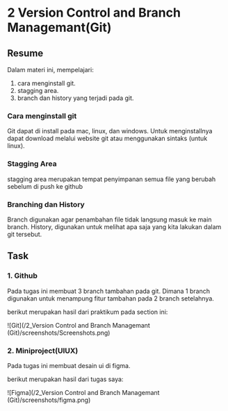 # 2 Version Control and Branch Managemant(Git)

## Resume

Dalam materi ini, mempelajari:
1. cara menginstall git.
2. stagging area.
3. branch dan history yang terjadi pada git.

### Cara menginstall git
Git dapat di install pada mac, linux, dan windows. Untuk menginstallnya dapat download melalui website git atau menggunakan sintaks (untuk linux).

### Stagging Area
stagging area merupakan tempat penyimpanan semua file yang berubah sebelum di push ke github

### Branching dan History
Branch digunakan agar penambahan file tidak langsung masuk ke main branch.
History, digunakan untuk melihat apa saja yang kita lakukan dalam git tersebut.

## Task

### 1. Github

Pada tugas ini membuat 3 branch tambahan pada git. Dimana 1 branch digunakan untuk menampung fitur tambahan pada 2 branch setelahnya.

berikut merupakan hasil dari praktikum pada section ini:

![Git](/2_Version Control and Branch Managemant (Git)/screenshots/Screenshots.png)

### 2. Miniproject(UIUX)
Pada tugas ini membuat desain ui di figma.

berikut merupakan hasil dari tugas saya:

![Figma](/2_Version Control and Branch Managemant (Git)/screenshots/figma.png)